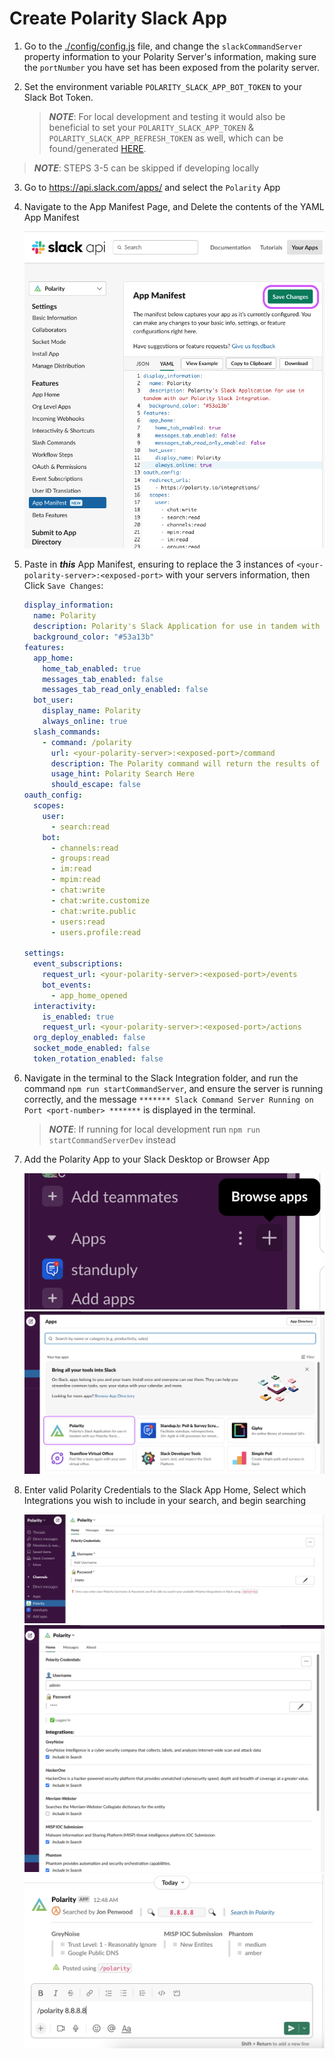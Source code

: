 # Create Polarity Slack App

1. Go to the [./config/config.js](./config/config.js) file, and change the `slackCommandServer` property information to your Polarity Server's information, making sure the `portNumber` you have set has been exposed from the polarity server.

2. Set the environment variable `POLARITY_SLACK_APP_BOT_TOKEN` to your Slack Bot Token.  
   > ***NOTE***: For local development and testing it would also be beneficial to set your `POLARITY_SLACK_APP_TOKEN` & `POLARITY_SLACK_APP_REFRESH_TOKEN` as well, which can be found/generated [HERE](https://api.slack.com/authentication/config-tokens).
   
> ***NOTE***: STEPS 3-5 can be skipped if developing locally

3. Go to https://api.slack.com/apps/ and select the `Polarity` App

4. Navigate to the App Manifest Page, and Delete the contents of the YAML App Manifest
    <div>
      <img alt="Navigate to App Manifest" src="./assets/navigate-to-app-manifest.png">
    </div>

5. Paste in ***this*** App Manifest, ensuring to replace the 3 instances of `<your-polarity-server>:<exposed-port>` with your servers information, then Click `Save Changes`:
    ```yaml
    display_information:
      name: Polarity
      description: Polarity's Slack Application for use in tandem with our Polarity Slack Integration.
      background_color: "#53a13b"
    features:
      app_home:
        home_tab_enabled: true
        messages_tab_enabled: false
        messages_tab_read_only_enabled: false
      bot_user:
        display_name: Polarity
        always_online: true
      slash_commands: 
        - command: /polarity
          url: <your-polarity-server>:<exposed-port>/command
          description: The Polarity command will return the results of a search to the Overlay
          usage_hint: Polarity Search Here
          should_escape: false
    oauth_config:
      scopes:
        user:
          - search:read
        bot:
          - channels:read
          - groups:read
          - im:read
          - mpim:read
          - chat:write
          - chat:write.customize
          - chat:write.public
          - users:read
          - users.profile:read

    settings:
      event_subscriptions:
        request_url: <your-polarity-server>:<exposed-port>/events
        bot_events:
          - app_home_opened
      interactivity:
        is_enabled: true
        request_url: <your-polarity-server>:<exposed-port>/actions
      org_deploy_enabled: false
      socket_mode_enabled: false
      token_rotation_enabled: false
    ```

6. Navigate in the terminal to the Slack Integration folder, and run the command `npm run startCommandServer`, and ensure the server is running correctly, and the message `******* Slack Command Server Running on Port <port-number> *******` is displayed in the terminal.
    > ***NOTE***: If running for local development run `npm run startCommandServerDev` instead

7. Add the Polarity App to your Slack Desktop or Browser App
    <div>
      <img alt="Browse Apps" src="./assets/browse-apps.png">
      <img alt="Select Polarity App" src="./assets/select-polarity-app.png">
    </div>

8. Enter valid Polarity Credentials to the Slack App Home, Select which Integrations you wish to include in your search, and begin searching
    <div>
      <img alt="Slack App Home Login" src="./assets/slack-app-home.png">
      <img alt="Slack App Home Include In Search" src="./assets/select-include-in-search.png">
      <img alt="Slack Command" src="./assets/slack-command.png">
    </div>

